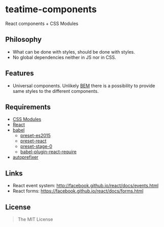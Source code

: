 teatime-components
==================

React components + CSS Modules


## Philosophy

- What can be done with styles, should be done with styles.
- No global dependencies neither in JS nor in CSS.


## Features

- Universal components. Unlikely [BEM](https://en.bem.info/) there is a possibility to provide same styles to the different components.


## Requirements

- [CSS Modules](https://github.com/css-modules/css-modules)
- [React](https://facebook.github.io/react/)
- [babel](https://babeljs.io/)
  - [preset-es2015](http://babeljs.io/docs/plugins/preset-es2015/)
  - [preset-react](http://babeljs.io/docs/plugins/preset-react/)
  - [preset-stage-0](http://babeljs.io/docs/plugins/preset-stage-0/)
  - [babel-plugin-react-require](https://github.com/vslinko/babel-plugin-react-require)
- [autoprefixer](https://github.com/postcss/autoprefixer)


## Links

- React event system: http://facebook.github.io/react/docs/events.html
- React forms: https://facebook.github.io/react/docs/forms.html


## License

> The MIT License
